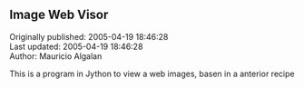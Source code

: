 ## Image Web Visor  
Originally published: 2005-04-19 18:46:28  
Last updated: 2005-04-19 18:46:28  
Author: Mauricio Algalan  
  
This is a program in Jython to view a web images, basen in a anterior recipe